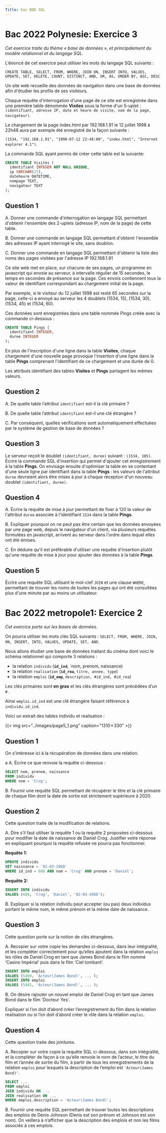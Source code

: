 ```yaml
---
Title: bac BDD SQL
---
```


# Bac 2022 Polynesie: Exercice 3
*Cet exercice traite du thème « base de données », et principalement du modèle
relationnel et du langage SQL.*

L’énoncé de cet exercice peut utiliser les mots du langage SQL suivants :

`CREATE TABLE, SELECT, FROM, WHERE, JOIN ON, INSERT INTO, VALUES,
UPDATE, SET, DELETE, COUNT, DISTINCT, AND, OR, AS, ORDER BY, ASC, DESC` 

Un site web recueille des données de navigation dans une base de données afin
d'étudier les profils de ses visiteurs.

Chaque requête d'interrogation d'une page de ce site est enregistrée dans une première table dénommée **Visites** sous la forme d'un 5-uplet : `(identifiant, adresse IP, date et heure de visite, nom de la page, navigateur)`.

Le chargement de la page index.html par 192.168.1.91 le 12 juillet 1998 à 22h48 aura par exemple été enregistré de la façon suivante :

`(1534, "192.168.1.91", "1998-07-12 22:48:00", "index.html", "Internet
explorer 4.1")`.

La commande SQL ayant permis de créer cette table est la suivante:

```SQL
CREATE TABLE Visites (
  identifiant INTEGER NOT NULL UNIQUE,
  ip VARCHAR(15),
  dateheure DATETIME,
  nompage TEXT,
  navigateur TEXT
);
```


## Question 1
A.  Donner une commande d'interrogation en langage SQL permettant d'obtenir
l'ensemble des 2-uplets (adresse IP, nom de la page) de cette table.

B.  Donner une commande en langage SQL permettant d'obtenir l'ensemble des
adresses IP ayant interrogé le site, sans doublon.

C.  Donner une commande en langage SQL permettant d'obtenir la liste des
noms des pages visitées par l'adresse IP 192.168.1.91

Ce site web met en place, sur chacune de ses pages, un programme en javascript qui envoie au serveur, à intervalle régulier de 15 secondes, le temps en secondes de présence sur la page. Ces envois contiennent tous la valeur de identifiant correspondant au chargement initial de la page.

Par exemple, si le visiteur du 12 juillet 1998 est resté 65 secondes sur la page, celle-ci a envoyé au serveur les 4 doublets (1534, 15), (1534, 30), (1534, 45) et (1534, 60).

Ces données sont enregistrées dans une table nommée Pings créée avec la
commande ci-dessous :

```SQL
CREATE TABLE Pings (
  identifiant INTEGER,
  duree INTEGER
);
```

En plus de l'inscription d'une ligne dans la table **Visites**, chaque chargement d'une nouvelle page provoque l'insertion d'une ligne dans la table **Pings** comprenant l'identifiant de ce chargement et une durée de 0.

Les attributs identifiant des tables **Visites** et **Pings** partagent les mêmes
valeurs.

## Question 2
A.  De quelle table l’attribut `identifiant` est-il la clé primaire ?

B.  De quelle table l’attribut `identifiant` est-il une clé étrangère ?

C.  Par conséquent, quelles vérifications sont automatiquement effectuées par le système de gestion de base de données ?

## Question 3
Le serveur reçoit le doublet `(identifiant, duree)` suivant : `(1534, 105)`.
Écrire la commande SQL d'insertion qui permet d'ajouter cet enregistrement à la
table **Pings**.
On envisage ensuite d'optimiser la table en se contentant d'une seule ligne par
identifiant dans la table **Pings** : les valeurs de l'attribut `duree` devraient alors être mises à jour à chaque réception d'un nouveau doublet `(identifiant, duree)`.

## Question 4
A.  Écrire la requête de mise à jour permettant de fixer à 120 la valeur de l'attribut `duree` associée à l'identifiant `1534` dans la table **Pings**.

B.  Expliquer pourquoi on ne peut pas être certain que les données envoyées par
une page web, depuis le navigateur d'un client, via plusieurs requêtes formulées en javascript, arrivent au serveur dans l'ordre dans lequel elles ont été émises.

C. En déduire qu'il est préférable d'utiliser une requête d'insertion plutôt qu'une requête de mise à jour pour ajouter des données à la table **Pings**.

## Question 5
Écrire une requête SQL utilisant le mot-clef `JOIN` et une clause `WHERE`,
permettant de trouver les noms de toutes les pages qui ont été consultées plus
d'une minute par au moins un utilisateur.

# Bac 2022 metropole1: Exercice 2
*Cet exercice porte sur les bases de données.*

On pourra utiliser les mots clés SQL suivants : `SELECT, FROM, WHERE, JOIN,
ON, INSERT, INTO, VALUES, UPDATE, SET, AND`.

Nous allons étudier une base de données traitant du cinéma dont voici le schéma
relationnel qui comporte 3 relations :

* la relation `individu`  (**`id_ind`**, `nom, prenom, naissance)
* la relation `realisation` (**`id_rea`**, `titre, annee, type`)
* la relation `emploi` (**`id_emp`**, `description, #id_ind, #id_rea`)

Les clés primaires sont **en gras** et les clés étrangères sont précédées d’un `#`.

Ainsi `emploi.id_ind` est une clé étrangère faisant référence à `individu.id_ind`.

Voici un extrait des tables individu et realisation : 

{{< img src="../images/page5_1.png" caption="1310 × 330" >}}
## Question 1
On s’intéresse ici à la récupération de données dans une relation.

a
A.  Écrire ce que renvoie la requête ci-dessous :

```SQL
SELECT nom, prenom, naissance
FROM individu
WHERE nom = 'Crog';
```

B. Fournir une requête SQL permettant de récupérer le titre et la clé primaire de chaque film dont la date de sortie est strictement supérieure à 2020.

## Question 2
Cette question traite de la modification de relations.

A.  Dire s’il faut utiliser la requête 1 ou la requête 2 proposées ci-dessous pour modifier la date de naissance de Daniel Crog. Justifier votre réponse en
expliquant pourquoi la requête refusée ne pourra pas fonctionner.

**Requête 1:**

```SQL
UPDATE individu
SET naissance = '02-03-1968'
WHERE id_ind = 688 AND nom = 'Crog' AND prenom = 'Daniel';
```
**Requête 2:**

```SQL
INSERT INTO individu
VALUES (688, 'Crog', 'Daniel', '02-03-1968'); 
```

B.  Expliquer si la relation individu peut accepter (ou pas) deux individus
portant le même nom, le même prénom et la même date de naissance.

## Question 3
Cette question porte sur la notion de clés étrangères.

A.  Recopier sur votre copie les demandes ci-dessous, dans leur intégralité, et les compléter correctement pour qu’elles ajoutent dans la relation `emploi` les rôles de Daniel Crog en tant que James Bond dans le film nommé ‘Casino
Impérial’ puis dans le film ‘Ciel tombant’.

```SQL
INSERT INTO emploi
VALUES (5400, 'Acteur(James Bond)', ... );
INSERT INTO emploi
VALUES (5401, 'Acteur(James Bond)', ... );
```

B.  On désire rajouter un nouvel emploi de Daniel Crog en tant que James Bond
dans le film 'Docteur Yes'.

Expliquer si l’on doit d’abord créer l’enregistrement du film dans la relation
realisation ou si l’on doit d’abord créer le rôle dans la relation `emploi`.

## Question 4
Cette question traite des jointures.

A.  Recopier sur votre copie la requête SQL ci-dessous, dans son intégralité, et la compléter de façon à ce qu’elle renvoie le nom de l’acteur, le titre du film et l’année de sortie du film, à partir de tous les enregistrements de la relation `emploi` pour lesquels la description de l’emploi est `'Acteur(James Bond)'`.

```SQL
SELECT ...
FROM emploi
JOIN individu ON ...
JOIN realisation ON ...
WHERE emploi.description = 'Acteur(James Bond)';
```

B.  Fournir une requête SQL permettant de trouver toutes les descriptions des
emplois de Denis Johnson (Denis est son prénom et Johnson est son nom).
On veillera à n’afficher que la description des emplois et non les films associés à ces emplois. 



